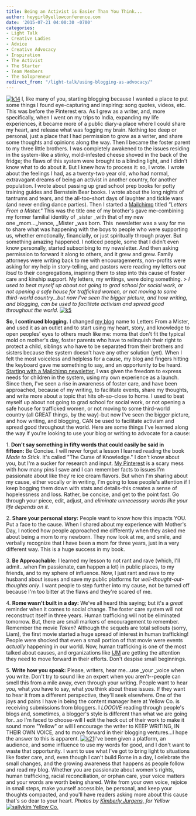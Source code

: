 ```yaml
---
title: Being an Activist is Easier Than You Think...
author: heygirl@yellowconference.com
date: '2015-07-21 04:00:30 -0700'
categories:
- Light Talk
- Creative Ladies
- Advice
- Creative Advocacy
- Inspiration
- The Activist
- The Starter
- Team Members
- The Solopreneur
redirect_from: "/light-talk/using-blogging-as-advocacy/"
---
```


[![k14](https://yellow-blog-images.imgix.net/2015/07/k14.jpg)](https://yellow-blog-images.imgix.net/2015/07/k14.jpg) I, like many of you, starting blogging because I wanted a place to put some things I found eye-capturing and inspiring: song quotes, videos, etc. This was before the Pinterest era. As I grew as a writer, and, more specifically, when I went on my trips to India, expanding my life experiences, it became more of a public diary-a place where I could share my heart, and release what was fogging my brain. Nothing too deep or personal, just a place that I had permission to grow as a writer, and share some thoughts and opinions along the way. Then I became the foster parent to my three little brothers. I was completely awakened to the issues residing in the system-like a stinky, mold-infested cheese shoved in the back of the fridge; the flaws of this system were brought to a blinding light, and I didn't know what to do about it. But I knew how to process it: so, I wrote. I wrote about the feelings I had, as a twenty-two year old, who had normal, extravagant dreams of being an activist in another country, for another population. I wrote about passing up grad school prep books for potty training guides and Bernstein Bear books. I wrote about the long nights of tantrums and tears, and the all-too-short days of laughter and tickle wars (and never ending dance parties). Then I started a [Mailchimp](http://mailchimp.com/?pid=GAW&source=website&gclid=Cj0KEQjw_YKtBRC7zZjFp8bF_foBEiQAfyigc1kNy1gOsLfSisVpswzUiEarHJQ0dWj2RZ4BH8P0LY4aAlSJ8P8HAQ) titled _"Letters From a Mister."_ This was the title one of my brother's gave me-combining my former familial identity of _sister _with that of my new one _mom..._hence, _Mister _was born. This  newsletter was a way for me to share what was happening with the boys to people who were supporting us, whether emotionally, financially, or just spiritually through prayer. But something amazing happened. I noticed people, some that I didn't even know personally, started subscribing to my newsletter. And then asking permission to forward it along to others, and it grew and grew. Family attorneys were writing back to me with encouragements, non-profits were asking for my help in story-telling, and pastors were reading my letters _out loud_ to their congregations, inspiring them to step into this cause of foster care and kinship support. My letters, my writings, were doing something. > _I used to beat myself up about not going to grad school for social work, or not opening a safe house for trafficked women, or not moving to some third-world country...but now I've seen the bigger picture, and how writing, and blogging, can be used to facilitate activism and spread good throughout the world._ [![k5](https://yellow-blog-images.imgix.net/2015/07/k5.jpg)](https://yellow-blog-images.imgix.net/2015/07/k5.jpg)

**So, I continued blogging.** I changed [my blog](http://lettersfromamister.tumblr.com/) name to Letters From a Mister, and used it as an outlet and to start using my heart, story, and knowledge to open peoples' eyes to others much like me: moms that don't fit the typical mold on mother's day, foster parents who have to relinquish their right to protect a child, siblings who have to be separated from their brothers and sisters because the system doesn't have any other solution (yet). When I felt the most voiceless and helpless for a cause, my blog and fingers hitting the keyboard gave me something to say, and an opportunity to be heard. [Starting with a Mailchimp newsletter](http://mailchimp.com/?pid=GAW&source=website&gclid=Cj0KEQjw_YKtBRC7zZjFp8bF_foBEiQAfyigc1kNy1gOsLfSisVpswzUiEarHJQ0dWj2RZ4BH8P0LY4aAlSJ8P8HAQ), I was given the freedom to express needs for children in the system, using my own experience as a launch. Since then, I've seen a rise in awareness of foster care, and have been approached, because of my writing, to facilitate events, share my thoughts, and write more about a topic that hits oh-so-close to home. I used to beat myself up about not going to grad school for social work, or not opening a safe house for trafficked women, or not moving to some third-world country (all GREAT things, by the way)-but now I've seen the bigger picture, and how writing, and blogging, CAN be used to facilitate activism and spread good throughout the world. Here are some things I've learned along the way if you're looking to use your blog or writing to advocate for a cause:

1\. **Don't say something in fifty words that could easily be said in fifteen:** Be Concise. I will never forget a lesson I learned reading the book _Made to Stick_. It's called "The Curse of Knowledge." I don't know about you, but I'm a sucker for research and input. [My Pinterest](https://www.pinterest.com/mistersally/) is a scary mess with how many pins I save and I can remember facts to issues I'm passionate about like they're ice cream flavors. But when I'm sharing about my cause, either vocally or in writing, I'm going to lose people's attention if I keep bogging them down with stats and details-this creates a sense of hopelessness and loss. Rather, be concise, and get to the point fast. Go through your piece, edit, adjust, and _eliminate unnecessary words like your life depends on it._

2\. **Share your personal story:** People want to know how this impacts YOU. Put a face to the cause. When I shared about my experience with Mother's Day, I noticed how people approached me differently when they asked me about being a mom to my newborn. They now look at me, and smile, and verbally recognize that I have been a mom for three years, just in a very different way. This is a huge success in my book.

3\. **Be Approachable:** I learned my lesson to not rant and rave (which, I'll admit...when I'm passionate, can happen a lot) in public places, to my friends, and to my sphere of influence. Now, I just rant and rave to my husband about issues and save my public platforms for _well-thought-out-thoughts only_. I want people to step further into my cause, not be turned off because I'm too bitter at the flaws and they're scared of me.

4\. **Rome wasn't built in a day:** We've all heard this saying; but it's a _great_ reminder when it comes to social change. The foster care system will not reconstruct itself in three years. Human trafficking will not be eliminated tomorrow. But, there are small markers of encouragement to remember. Remember the movie _Taken_? Although the sequels are total sellouts (sorry, Liam), the first movie started a huge spread of interest in human trafficking! People were shocked that even a small portion of that movie were events _actually_ happening in our world. Now, human trafficking is one of the most talked about causes, and organizations like [IJM](https://www.ijm.org/) are getting the attention they need to move forward in their efforts. Don't despise small beginnings.

 5\. **Write how you speak:** Please, writers, hear me...use _your _voice when you write. Don't try to sound like an expert when you aren't--people can smell this from a mile away, even through your writing. People want to hear _you,_ what _you_ have to say, what _you_ think about these issues. If they want to hear it from a different perspective, they'll seek elsewhere. One of the joys and pains I have in being the content manager here at Yellow Co. is receiving submissions from bloggers. I _LOOOVE_ reading through people's blogs and, sometimes, a blogger's style is different than what we are going for...so I'm faced to choose-will I edit the heck out of their work to make it sound more "Yellow" or will I encourage the writer to KEEP WRITING, IN THEIR OWN VOICE, and to move forward in their blogging ventures...I hope the answer to this is apparent. [![k21](https://yellow-blog-images.imgix.net/2015/07/k21.jpg)](https://yellow-blog-images.imgix.net/2015/07/k21.jpg)I've been given a platform, an audience, and some influence to use my words for good, and I don't want to waste that opportunity. I want to use what I've got to bring light to situations like foster care, and, even though I can't build Rome in a day, I celebrate the small changes, and the growing awareness that happens as people follow and read my blog. Whether you are passionate about women's rights, human trafficking, racial reconciliation, or orphan care, your voice matters and your words are worth being shared. Write from your own voice, rejoice in small steps, make yourself accessible, be personal, and keep your thoughts compacted, and you'll have readers asking more about this cause that's so dear to your heart. _Photos by [Kimberly Jurgens,](http://eclecticstateofmind.com/) for Yellow_ [![sallykim Yellow Co. ](https://yellow-blog-images.imgix.net/2015/07/sallykim.jpg)](http://lettersfromamister.tumblr.com/)
